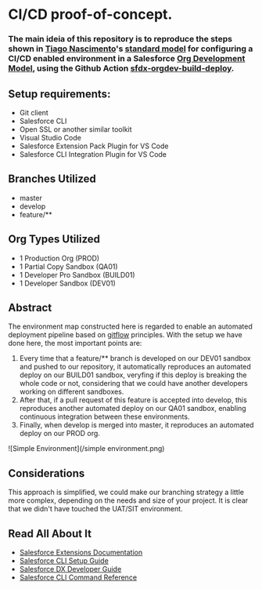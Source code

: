 # CI/CD proof-of-concept.

### The main ideia of this repository is to reproduce the steps shown in [Tiago Nascimento](https://github.com/tiagonnascimento)'s [standard model](https://www.linkedin.com/pulse/setting-up-your-salesforce-repository-github-cicd-using-nascimento/) for configuring a CI/CD enabled environment in a Salesforce [Org Development Model](https://developer.salesforce.com/tools/vscode/en/user-guide/development-models), using the Github Action [sfdx-orgdev-build-deploy](https://github.com/marketplace/actions/sfdx-orgdev-build-deploy).

## Setup requirements:
* Git client
* Salesforce CLI
* Open SSL or another similar toolkit
* Visual Studio Code
* Salesforce Extension Pack Plugin for VS Code
* Salesforce CLI Integration Plugin for VS Code

## Branches Utilized
* master
* develop
* feature/**

## Org Types Utilized
* 1 Production Org (PROD)
* 1 Partial Copy Sandbox (QA01)
* 1 Developer Pro Sandbox (BUILD01)
* 1 Developer Sandbox (DEV01)

## Abstract
The environment map constructed here is regarded to enable an automated deployment pipeline based on [gitflow](https://www.atlassian.com/git/tutorials/comparing-workflows/gitflow-workflow) principles. With the setup we have done here, the most important points are: 
1. Every time that a feature/** branch is developed on our DEV01 sandbox and pushed to our repository, it automatically reproduces an automated deploy on our BUILD01 sandbox, veryfing if this deploy is breaking the whole code or not, considering that we could have another developers working on different sandboxes.
2. After that, if a pull request of this feature is accepted into develop, this reproduces another automated deploy on our QA01 sandbox, enabling continuous integration between these environments. 
3. Finally, when develop is merged into master, it reproduces an automated deploy on our PROD org.

![Simple Environment](/simple environment.png)

## Considerations
This approach is simplified, we could make our branching strategy a little more complex, depending on the needs and size of your project. It is clear that we didn't have touched the UAT/SIT environment.

## Read All About It

- [Salesforce Extensions Documentation](https://developer.salesforce.com/tools/vscode/)
- [Salesforce CLI Setup Guide](https://developer.salesforce.com/docs/atlas.en-us.sfdx_setup.meta/sfdx_setup/sfdx_setup_intro.htm)
- [Salesforce DX Developer Guide](https://developer.salesforce.com/docs/atlas.en-us.sfdx_dev.meta/sfdx_dev/sfdx_dev_intro.htm)
- [Salesforce CLI Command Reference](https://developer.salesforce.com/docs/atlas.en-us.sfdx_cli_reference.meta/sfdx_cli_reference/cli_reference.htm)
